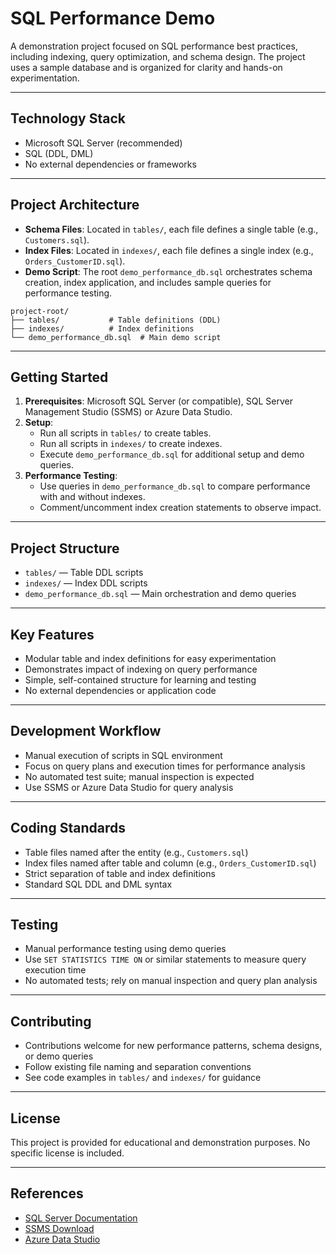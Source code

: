 # SQL Performance Demo

A demonstration project focused on SQL performance best practices, including indexing, query optimization, and schema design. The project uses a sample database and is organized for clarity and hands-on experimentation.

---

## Technology Stack
- Microsoft SQL Server (recommended)
- SQL (DDL, DML)
- No external dependencies or frameworks

---

## Project Architecture
- **Schema Files**: Located in `tables/`, each file defines a single table (e.g., `Customers.sql`).
- **Index Files**: Located in `indexes/`, each file defines a single index (e.g., `Orders_CustomerID.sql`).
- **Demo Script**: The root `demo_performance_db.sql` orchestrates schema creation, index application, and includes sample queries for performance testing.

```
project-root/
├── tables/           # Table definitions (DDL)
├── indexes/          # Index definitions
└── demo_performance_db.sql  # Main demo script
```

---

## Getting Started
1. **Prerequisites**: Microsoft SQL Server (or compatible), SQL Server Management Studio (SSMS) or Azure Data Studio.
2. **Setup**:
   - Run all scripts in `tables/` to create tables.
   - Run all scripts in `indexes/` to create indexes.
   - Execute `demo_performance_db.sql` for additional setup and demo queries.
3. **Performance Testing**:
   - Use queries in `demo_performance_db.sql` to compare performance with and without indexes.
   - Comment/uncomment index creation statements to observe impact.

---

## Project Structure
- `tables/` — Table DDL scripts
- `indexes/` — Index DDL scripts
- `demo_performance_db.sql` — Main orchestration and demo queries

---

## Key Features
- Modular table and index definitions for easy experimentation
- Demonstrates impact of indexing on query performance
- Simple, self-contained structure for learning and testing
- No external dependencies or application code

---

## Development Workflow
- Manual execution of scripts in SQL environment
- Focus on query plans and execution times for performance analysis
- No automated test suite; manual inspection is expected
- Use SSMS or Azure Data Studio for query analysis

---

## Coding Standards
- Table files named after the entity (e.g., `Customers.sql`)
- Index files named after table and column (e.g., `Orders_CustomerID.sql`)
- Strict separation of table and index definitions
- Standard SQL DDL and DML syntax

---

## Testing
- Manual performance testing using demo queries
- Use `SET STATISTICS TIME ON` or similar statements to measure query execution time
- No automated tests; rely on manual inspection and query plan analysis

---

## Contributing
- Contributions welcome for new performance patterns, schema designs, or demo queries
- Follow existing file naming and separation conventions
- See code examples in `tables/` and `indexes/` for guidance

---

## License
This project is provided for educational and demonstration purposes. No specific license is included.

---

## References
- [SQL Server Documentation](https://learn.microsoft.com/en-us/sql/)
- [SSMS Download](https://aka.ms/ssms)
- [Azure Data Studio](https://learn.microsoft.com/en-us/sql/azure-data-studio/)
